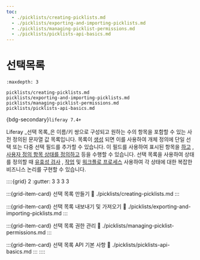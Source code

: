 ```yaml
---
toc:
  - ./picklists/creating-picklists.md
  - ./picklists/exporting-and-importing-picklists.md
  - ./picklists/managing-picklist-permissions.md
  - ./picklists/picklists-api-basics.md
---
```

# 선택목록

```{toctree}
:maxdepth: 3

picklists/creating-picklists.md
picklists/exporting-and-importing-picklists.md
picklists/managing-picklist-permissions.md
picklists/picklists-api-basics.md
```

{bdg-secondary}`liferay 7.4+`

Liferay _선택 목록_은 이름/키 쌍으로 구성되고 원하는 수의 항목을 포함할 수 있는 사전 정의된 문자열 값 목록입니다. 목록이 [생성](./picklists/creating-picklists.md) 되면 이를 사용하여 개체 정의에 단일 선택 또는 다중 선택 필드를 추가할 수 있습니다. 이 필드를 사용하여 표시된 항목을 [하고](./displaying-object-entries.md) , [사용자 정의 항목 상태를 정의하고](./creating-and-managing-objects/fields/adding-and-managing-custom-states.md) 등을 수행할 수 있습니다. 선택 목록을 사용하여 상태를 정의할 때 [유효성 검사](./creating-and-managing-objects/validations/adding-field-validations.md) , [작업](./creating-and-managing-objects/actions/defining-object-actions.md) 및 [워크플로 프로세스](./enabling-workflows-for-objects.md) 사용하여 각 상태에 대한 복잡한 비즈니스 논리를 구현할 수 있습니다.

::::{grid} 2
:gutter: 3 3 3 3

:::{grid-item-card} 선택 목록 만들기
:link: ./picklists/creating-picklists.md
:::

:::{grid-item-card} 선택 목록 내보내기 및 가져오기
:link: ./picklists/exporting-and-importing-picklists.md
:::

:::{grid-item-card} 선택 목록 권한 관리
:link: ./picklists/managing-picklist-permissions.md
:::

:::{grid-item-card} 선택 목록 API 기본 사항
:link: ./picklists/picklists-api-basics.md
:::
::::
